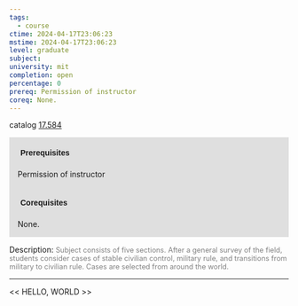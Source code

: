 ```yaml
---
tags:
  - course
ctime: 2024-04-17T23:06:23
mstime: 2024-04-17T23:06:23
level: graduate
subject: 
university: mit
completion: open
percentage: 0
prereq: Permission of instructor
coreq: None.
---
```


catalog [17.584](http://student.mit.edu/catalog/m17b.html#17.584)

<span style="display: block; padding: 15px; background-color: rgb(100, 100, 100, 0.2);"><font id="m_prereq1633_0" style="display: block; font-family: Arial, sans-serif; font-weight: bold; padding: 5px">Prerequisites</font><br><span id="prereq1633_0">Permission of instructor</span></span>
<span style="display: block; padding: 15px; background-color: rgb(100, 100, 100, 0.2);"><font id="m_coreq1633_0" style="display: block; font-family: Arial, sans-serif; font-weight: bold; padding: 5px">Corequisites</font><br><span id="coreq1633_0">None.</span></span>

<font style="">Description:</font>
<font style="color: grey; font-size: 0.8rem;">Subject consists of five sections. After a general survey of the field, students consider cases of stable civilian control, military rule, and transitions from military to civilian rule. Cases are selected from around the world.</font>



---

<< HELLO, WORLD >>
